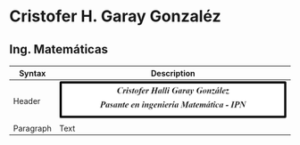 # Cristofer H. Garay Gonzaléz

## Ing. Matemáticas

 Syntax      | Description
 ----------- | ----------- 
 Header      | ![header](https://raw.githubusercontent.com/cristophgaray/cristophgaray/main/Files/header.PNG)       
 Paragraph   | Text        